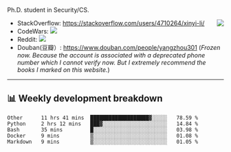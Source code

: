 Ph.D. student in Security/CS.

<img align="right" src="https://github-readme-stats.vercel.app/api?username=li-xin-yi&count_private=true&show_icons=true&hide_title=true&theme=tokyonight" />

- StackOverflow: https://stackoverflow.com/users/4710264/xinyi-li/
- CodeWars: [![](https://www.codewars.com/users/xy-li/badges/micro)](https://www.codewars.com/users/xy-li/)
- Reddit: [![](https://img.shields.io/reddit/user-karma/combined/xy-li?style=social)](https://www.reddit.com/user/xy-li/)
- Douban(豆瓣）: https://www.douban.com/people/yangzhou301  (*Frozen now. Because the account is associated with a deprecated phone number which I cannot verify now. But I extremely recommend the books I marked on this website.*)

---

## 📊 Weekly development breakdown

<!--START_SECTION:waka-->
```text
Other      11 hrs 41 mins  ███████████████████▓░░░░░   78.59 % 
Python     2 hrs 12 mins   ███▓░░░░░░░░░░░░░░░░░░░░░   14.84 % 
Bash       35 mins         █░░░░░░░░░░░░░░░░░░░░░░░░   03.98 % 
Docker     9 mins          ▒░░░░░░░░░░░░░░░░░░░░░░░░   01.08 % 
Markdown   9 mins          ▒░░░░░░░░░░░░░░░░░░░░░░░░   01.05 % 
```
<!--END_SECTION:waka-->
